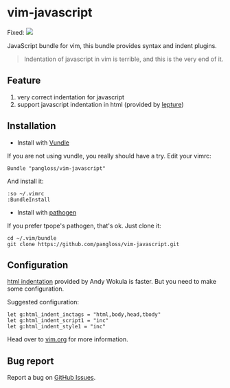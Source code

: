# vim-javascript

Fixed:
![](http://ww1.sinaimg.cn/large/744e593bgw1espz3wu3nxj209i0bv3ze.jpg)

JavaScript bundle for vim, this bundle provides syntax and indent plugins.

> Indentation of javascript in vim is terrible, and this is the very end of it.

## Feature

1. very correct indentation for javascript
2. support javascript indentation in html (provided by [lepture](https://github.com/lepture))

## Installation

- Install with [Vundle](https://github.com/gmarik/vundle)

If you are not using vundle, you really should have a try.
Edit your vimrc:

    Bundle "pangloss/vim-javascript"

And install it:

    :so ~/.vimrc
    :BundleInstall


- Install with [pathogen](https://github.com/tpope/vim-pathogen)

If you prefer tpope's pathogen, that's ok. Just clone it:

    cd ~/.vim/bundle
    git clone https://github.com/pangloss/vim-javascript.git

## Configuration

[html indentation](http://www.vim.org/scripts/script.php?script_id=2075)
provided by Andy Wokula is faster. But you need to make some configuration.

Suggested configuration:

```vim
let g:html_indent_inctags = "html,body,head,tbody"
let g:html_indent_script1 = "inc"
let g:html_indent_style1 = "inc"
```

Head over to [vim.org](http://www.vim.org/scripts/script.php?script_id=2075)
for more information.

## Bug report

Report a bug on [GitHub Issues](https://github.com/pangloss/vim-javascript/issues).
